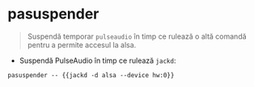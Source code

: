 # pasuspender

> Suspendă temporar `pulseaudio` în timp ce rulează o altă comandă pentru a permite accesul la alsa.

- Suspendă PulseAudio în timp ce rulează `jackd`:

`pasuspender -- {{jackd -d alsa --device hw:0}}`
